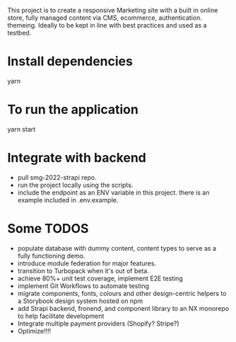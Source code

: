 This project is to create a responsive Marketing site with a built in online store, fully managed content via CMS, ecommerce, authentication. themeing. Ideally to be kept in line with best practices and used as a testbed.

# Install dependencies
yarn

# To run the application
yarn start

# Integrate with backend
-   pull smg-2022-strapi repo.
-   run the project locally using the scripts.
-   include the endpoint as an ENV variable in this project. there is an example included in .env.example.

# Some TODOS
-   populate database with dummy content, content types to serve as a fully functioning demo.
-   introduce module federation for major features.
-   transition to Turbopack when it's out of beta.
-   achieve 80%+ unit test coverage, implement E2E testing
-   implement Git Workflows to automate testing
-   migrate components, fonts, colours and other design-centric helpers to a Storybook design system hosted on npm
-   add Strapi backend, fronend, and component library to an NX monorepo to help facilitate development
-   Integrate multiple payment providers (Shopify? Stripe?)
-   Optimize!!!!